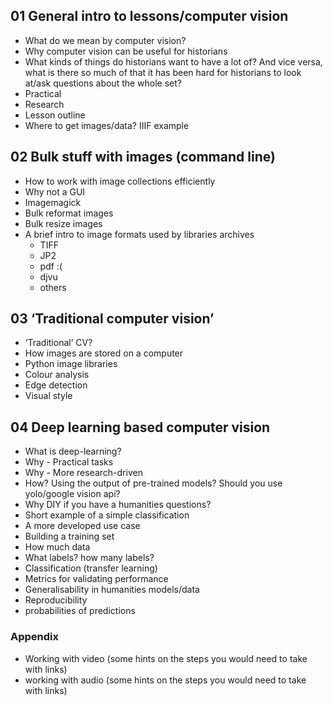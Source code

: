 ## 01 General intro to lessons/computer vision
- What do we mean by computer vision?
- Why computer vision can be useful for historians
-  What kinds of things do historians want to have a lot of? And vice versa, what is there so much of that it has been hard for historians to look at/ask questions about the whole set?
- Practical
- Research
- Lesson outline
- Where to get images/data? IIIF example

## 02 Bulk stuff with images (command line)
- How to work with image collections efficiently
- Why not a GUI 
- Imagemagick
- Bulk reformat images
- Bulk resize images
- A brief intro to image formats used by libraries archives
    - TIFF
    - JP2
    - pdf :(
    - djvu
    - others

## 03 ‘Traditional computer vision’
- ‘Traditional’ CV?
- How images are stored on a computer
- Python image libraries
- Colour analysis
- Edge detection
- Visual style

## 04 Deep learning based computer vision 
- What is deep-learning?
- Why - Practical tasks
- Why -  More research-driven
- How? Using the output of pre-trained models? Should you use yolo/google vision api?
- Why DIY if you have a humanities questions?
- Short example of a simple classification
- A more developed use case
- Building a training set
- How much data
- What labels?  how many labels?
- Classification (transfer learning)
- Metrics for validating performance
- Generalisability in humanities models/data
- Reproducibility
- probabilities of predictions

### Appendix
- Working with video (some hints on the steps you would need to take with links)
- working with audio (some hints on the steps you would need to take with links) 
